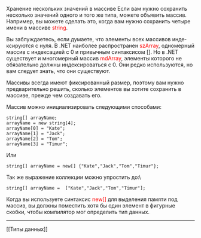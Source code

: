 Хранение нескольких значений в массиве
Если вам нужно сохранить несколько значений одного и того же типа, можете объявить массив. Например, вы можете сделать это, когда вам нужно сохранить четыре имени в массиве<font color="#ff0000"> string</font>.

Вы заблуждаетесь, если думаете, что элементы всех массивов инде­ксируются с нуля. В .NET наиболее распространен <font color="#ff0000">szArray</font>, одномерный массив с индексацией с 0 и привычным синтаксисом []. Но в .NET существует и многомерный массив <font color="#ff0000">mdArray</font>, элементы которого не обязательно должны индексироваться с 0. Они редко используются, но вам следует знать, что они существуют.

Массивы всегда имеют фиксированный размер, поэтому вам нужно предварительно решить, сколько элементов вы хотите сохранить в массиве, прежде чем создавать его.

Массив можно инициализировать следующими способами:

```
string[] arrayName;
arrayName = new string[4];
arrayName[0] = "Kate";
arrayName[1] = "Jack";
arrayName[2] = "Tom";
arrayName[3] = "Timur";
```

Или

```
string[] arrayName = new[] {"Kate","Jack","Tom","Timur"};
```

Так же выражение коллекции можно упростить до:\

```
string[] arrayName =  ["Kate","Jack","Tom","Timur"];
```

Когда вы используете синтаксис<font color="#ff0000"> new[]</font> для выделения памяти под массив, вы должны поместить хотя бы один элемент в фигурные скобки, чтобы компилятор мог определить тип данных.
___
[[Типы данных]]

